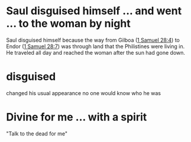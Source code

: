 # Saul disguised himself ... and went ... to the woman by night

Saul disguised himself because the way from Gilboa ([1 Samuel 28:4](../28/04.md)) to Endor ([1 Samuel 28:7](./07.md)) was through land that the Philistines were living in. He traveled all day and reached the woman after the sun had gone down.

# disguised

changed his usual appearance no one would know who he was

# Divine for me ... with a spirit

"Talk to the dead for me"

